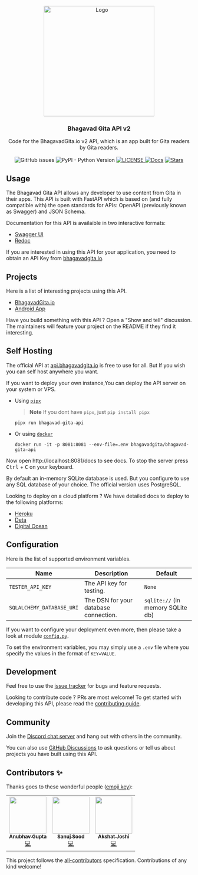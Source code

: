 <!-- markdownlint-disable -->
<p align="center">
  <a href="https://bhagavadgita.io">
    <img src="https://raw.githubusercontent.com/gita/bhagavad-gita-api/main/.github/gita.png" alt="Logo" width="300">
  </a>

  <h3 align="center">Bhagavad Gita API v2</h3>

  <p align="center">
    Code for the BhagavadGita.io v2 API, which is an app built for Gita readers by Gita readers.
    <br />
    <br />
    <img alt="GitHub issues" src="https://img.shields.io/github/issues/gita/bhagavad-gita-api">
    <img alt="PyPI - Python Version" src="https://img.shields.io/pypi/pyversions/bhagavad-gita-api">
      <a href="https://github.com/gita/bhagavad-gita-api/blob/master/LICENSE">
    <img alt="LICENSE" src="https://img.shields.io/badge/License-MIT-yellow.svg?maxAge=43200">
  </a>
  <a href="https://api.bhagavadgita.io/docs"><img src="https://img.shields.io/badge/docs-passing-green" alt="Docs"></a>
  <a href="https://starcharts.herokuapp.com/gita/bhagavad-gita-api"><img alt="Stars" src="https://img.shields.io/github/stars/gita/bhagavad-gita-api.svg?style=social"></a>
</p>


## Usage

The Bhagavad Gita API allows any developer to use content from Gita in their apps.
This API is built with FastAPI which is based on (and fully compatible with) the open standards for APIs: OpenAPI (previously known as Swagger) and JSON Schema.

Documentation for this API is availaible in two interactive formats:
- [Swagger UI](https://api.bhagavadgita.io/docs)
- [Redoc](https://api.bhagavadgita.io/redoc)

If you are interested in using this API for your application, you need to obtain an API Key from [bhagavadgita.io](https://bhagavadgita.io).

## Projects

Here is a list of interesting projects using this API.

- [BhagavadGita.io](https://bhagavadgita.io)
- [Android App](https://play.google.com/store/apps/details?id=com.hanuman.bhagavadgita)

Have you build something with this API ? Open a "Show and tell" discussion. The maintainers will feature your project on the README if they find it interesting.

## Self Hosting
<!-- markdownlint-enable -->

The official API at [api.bhagavadgita.io](https://api.bhagavadgita.io)
is free to use for all.
But If you wish you can self host anywhere you want.

If you want to deploy your own instance,You can deploy
the API server on your system or VPS.

- Using [`pipx`](https://pypa.github.io/pipx/installation/)
  > **Note** If you dont have `pipx`, just `pip install pipx`

    ```shell
    pipx run bhagavad-gita-api
    ```

- Or using [`docker`](https://www.docker.com/)

    ```shell
    docker run -it -p 8081:8081 --env-file=.env bhagavadgita/bhagavad-gita-api
    ```

<!-- markdownlint-disable -->
Now open http://localhost:8081/docs to see docs.
To stop the server press <kbd>Ctrl</kbd> + <kbd>C</kbd> on your keyboard.
<!-- markdownlint-enable -->

By default an in-memory SQLite database is used.
But you configure to use any SQL database of your choice.
The official version uses PostgreSQL.

Looking to deploy on a cloud platform ?
We have detailed docs to deploy to the following platforms:

- [Heroku](https://github.com/gita/bhagavad-gita-api/wiki/Heroku)
- [Deta](https://github.com/gita/bhagavad-gita-api/wiki/Deta)
- [Digital Ocean](https://github.com/gita/bhagavad-gita-api/wiki/Digial-Ocean)

## Configuration

Here is the list of supported environment variables.

<!-- markdownlint-disable -->
| Name                      | Description                           | Default     |
| ------------------------- | ------------------------------------- | ----------- |
| `TESTER_API_KEY`          | The API key for testing.              | `None`      |
| `SQLALCHEMY_DATABASE_URI` | The DSN for your database connection. | `sqlite://` (in memory SQLite db)|
<!-- markdownlint-enable -->

If you want to configure your deployment even more,
then please take a look at module [`config.py`](bhagavad_gita_api/config.py).

To set the environment variables, you may simply use a `.env` file where you
specify the values in the format of `KEY=VALUE`.

## Development

Feel free to use the [issue tracker](https://github.com/gita/bhagavad-gita-api/issues)
for bugs and feature requests.

Looking to contribute code ? PRs are most welcome!
To get started with developing this API, please read the [contributing guide](.github/CONTRIBUTING.md).

## Community

Join the [Discord chat server](https://discord.gg/gX8dstApZX) and
hang out with others in the community.

You can also use [GitHub Discussions](https://github.com/gita/bhagavad-gita-api/discussions)
to ask questions or tell us about
projects you have built using this API.

## Contributors ✨

Thanks goes to these wonderful people ([emoji key](https://allcontributors.org/docs/en/emoji-key)):

<!-- ALL-CONTRIBUTORS-LIST:START - Do not remove or modify this section -->
<!-- prettier-ignore-start -->
<!-- markdownlint-disable -->
<table>
  <tr>
    <td align="center"><a href="https://github.com/Gupta-Anubhav12"><img src="https://avatars.githubusercontent.com/u/64721638?v=4?s=100" width="100px;" alt=""/><br /><sub><b>Anubhav Gupta</b></sub></a><br /><a href="https://github.com/gita/bhagavad-gita-api/commits?author=Gupta-Anubhav12" title="Code">💻</a></td>
    <td align="center"><a href="https://github.com/sanujsood"><img src="https://avatars.githubusercontent.com/u/67072668?v=4?s=100" width="100px;" alt=""/><br /><sub><b>Sanuj Sood</b></sub></a><br /><a href="https://github.com/gita/bhagavad-gita-api/commits?author=sanujsood" title="Code">💻</a></td>
    <td align="center"><a href="https://github.com/akshatj2209"><img src="https://avatars.githubusercontent.com/u/57488922?v=4?s=100" width="100px;" alt=""/><br /><sub><b>Akshat Joshi</b></sub></a><br /><a href="https://github.com/gita/bhagavad-gita-api/commits?author=akshatj2209" title="Code">💻</a></td>
  </tr>
</table>

<!-- markdownlint-restore -->
<!-- prettier-ignore-end -->

<!-- ALL-CONTRIBUTORS-LIST:END -->

This project follows the [all-contributors](https://github.com/all-contributors/all-contributors)
specification. Contributions of any kind welcome!
